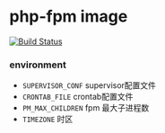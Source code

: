 <p align="center">
<h1>php-fpm image</h1>
<a href="https://travis-ci.org/CaoJiayuan/php-fpm"><img src="https://travis-ci.org/CaoJiayuan/php-fpm.svg?branch=master" alt="Build Status"></a>
</p>

### environment
* ```SUPERVISOR_CONF``` supervisor配置文件
* ```CRONTAB_FILE``` crontab配置文件
* ```PM_MAX_CHILDREN``` fpm 最大子进程数
* ```TIMEZONE``` 时区